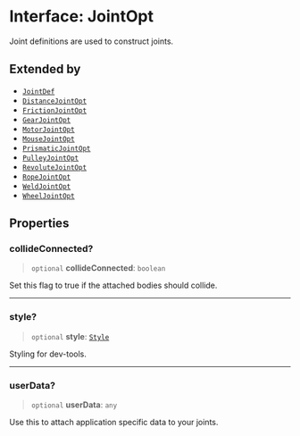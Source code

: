 # Interface: JointOpt

Joint definitions are used to construct joints.

## Extended by

- [`JointDef`](JointDef)
- [`DistanceJointOpt`](DistanceJointOpt)
- [`FrictionJointOpt`](FrictionJointOpt)
- [`GearJointOpt`](GearJointOpt)
- [`MotorJointOpt`](MotorJointOpt)
- [`MouseJointOpt`](MouseJointOpt)
- [`PrismaticJointOpt`](PrismaticJointOpt)
- [`PulleyJointOpt`](PulleyJointOpt)
- [`RevoluteJointOpt`](RevoluteJointOpt)
- [`RopeJointOpt`](RopeJointOpt)
- [`WeldJointOpt`](WeldJointOpt)
- [`WheelJointOpt`](WheelJointOpt)

## Properties

### collideConnected?

> `optional` **collideConnected**: `boolean`

Set this flag to true if the attached bodies
should collide.

***

### style?

> `optional` **style**: [`Style`](Style)

Styling for dev-tools.

***

### userData?

> `optional` **userData**: `any`

Use this to attach application specific data to your joints.
